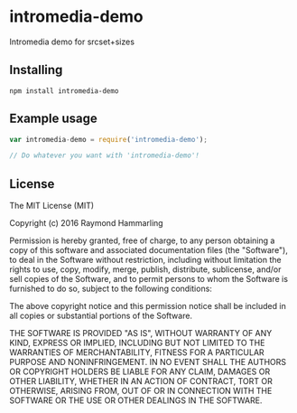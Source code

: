# intromedia-demo
Intromedia demo for srcset+sizes

## Installing
`npm install intromedia-demo`

## Example usage
```js
var intromedia-demo = require('intromedia-demo');

// Do whatever you want with 'intromedia-demo'!
```
    
## License
The MIT License (MIT)

Copyright (c) 2016 Raymond Hammarling

Permission is hereby granted, free of charge, to any person obtaining a copy of this software and associated documentation files (the "Software"), to deal in the Software without restriction, including without limitation the rights to use, copy, modify, merge, publish, distribute, sublicense, and/or sell copies of the Software, and to permit persons to whom the Software is furnished to do so, subject to the following conditions:

The above copyright notice and this permission notice shall be included in all copies or substantial portions of the Software.

THE SOFTWARE IS PROVIDED "AS IS", WITHOUT WARRANTY OF ANY KIND, EXPRESS OR IMPLIED, INCLUDING BUT NOT LIMITED TO THE WARRANTIES OF MERCHANTABILITY, FITNESS FOR A PARTICULAR PURPOSE AND NONINFRINGEMENT. IN NO EVENT SHALL THE AUTHORS OR COPYRIGHT HOLDERS BE LIABLE FOR ANY CLAIM, DAMAGES OR OTHER LIABILITY, WHETHER IN AN ACTION OF CONTRACT, TORT OR OTHERWISE, ARISING FROM, OUT OF OR IN CONNECTION WITH THE SOFTWARE OR THE USE OR OTHER DEALINGS IN THE SOFTWARE.
